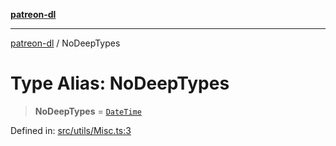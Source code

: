 [**patreon-dl**](../README.md)

***

[patreon-dl](../README.md) / NoDeepTypes

# Type Alias: NoDeepTypes

> **NoDeepTypes** = [`DateTime`](../classes/DateTime.md)

Defined in: [src/utils/Misc.ts:3](https://github.com/patrickkfkan/patreon-dl/blob/4dbe5b7f9bc86c654049194392d94f0aeefc44c0/src/utils/Misc.ts#L3)
